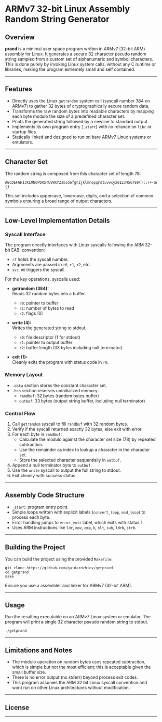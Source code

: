 # ARMv7 32-bit Linux Assembly Random String Generator

## Overview

**prand** is a minimal user space program written in ARMv7 (32-bit ARM) assembly for Linux. It generates a secure 32 character pseudo random string sampled from a custom set of alphanumeric and symbol characters. This is done purely by invoking Linux system calls, without any C runtime or libraries, making the program extremely small and self contained.

---

## Features

- Directly uses the Linux `getrandom` system call (syscall number 384 on ARMv7) to gather 32 bytes of cryptographically secure random data.
- Transforms the raw random bytes into readable characters by mapping each byte modulo the size of a predefined character set.
- Prints the generated string followed by a newline to standard output.
- Implements its own program entry (`_start`) with no reliance on `libc` or startup files.
- Statically linked and designed to run on bare ARMv7 Linux systems or emulators.

---

## Character Set

The random string is composed from this character set of length 78:

```
ABCDEFGHIJKLMNOPQRSTUVWXYZabcdefghijklmnopqrstuvwxyz0123456789():;!+-$#@/*={}
```


This set includes uppercase, lowercase, digits, and a selection of common symbols ensuring a broad range of output characters.

---

## Low-Level Implementation Details

### Syscall Interface

The program directly interfaces with Linux syscalls following the ARM 32-bit EABI convention:

- `r7` holds the syscall number.
- Arguments are passed in `r0`, `r1`, `r2`, etc.
- `svc #0` triggers the syscall.

For the key operations, syscalls used:

- **getrandom (384):**  
  Reads 32 random bytes into a buffer.  
  - `r0`: pointer to buffer  
  - `r1`: number of bytes to read  
  - `r2`: flags (0)  

- **write (4):**  
  Writes the generated string to stdout.  
  - `r0`: file descriptor (1 for stdout)  
  - `r1`: pointer to output buffer  
  - `r2`: buffer length (33 bytes including null terminator)  

- **exit (1):**  
  Cleanly exits the program with status code in `r0`.

### Memory Layout

- `.data` section stores the constant character set.
- `.bss` section reserves uninitialized memory:
  - `randbuf`: 32 bytes (random bytes buffer)
  - `outbuf`: 33 bytes (output string buffer, including null terminator)

### Control Flow

1. Call `getrandom` syscall to fill `randbuf` with 32 random bytes.
2. Verify if the syscall returned exactly 32 bytes, else exit with error.
3. For each byte in `randbuf`:
   - Calculate the modulo against the character set size (78) by repeated subtraction.
   - Use the remainder as index to lookup a character in the character set.
   - Store the selected character sequentially in `outbuf`.
4. Append a null terminator byte to `outbuf`.
5. Use the `write` syscall to output the full string to stdout.
6. Exit cleanly with success status.

---

## Assembly Code Structure

- `_start`: program entry point.
- Simple loops written with explicit labels (`convert_loop`, `mod_loop`) to process each byte.
- Error handling jumps to `error_exit` label, which exits with status 1.
- Uses ARM instructions like `ldr`, `mov`, `cmp`, `b`, `blt`, `sub`, `ldrb`, `strb`.

---

## Building the Project

You can build the project using the provided `Makefile`:

```
git clone https://github.com/gaidardzhiev/getprand
cd getprand
make
```

Ensure you use a assembler and linker for ARMv7 (32-bit ARM).

---

## Usage

Run the resulting executable on an ARMv7 Linux system or emulator. The program will print a single 32 character pseudo random string to stdout.

```
./getprand
```


---

## Limitations and Notes

- The modulo operation on random bytes uses repeated subtraction, which is simple but not the most efficient; this is acceptable given the small buffer size.
- There is no error output (no stderr) beyond process exit codes.
- This program assumes the ARM 32 bit Linux syscall convention and wont run on other Linux architectures without modification.

---

## License



---

